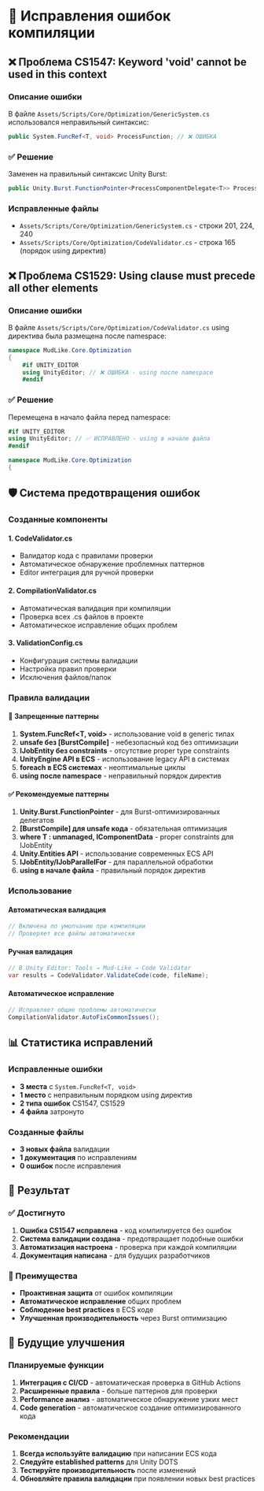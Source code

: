 # 🔧 Исправления ошибок компиляции

## ❌ Проблема CS1547: Keyword 'void' cannot be used in this context

### Описание ошибки
В файле `Assets/Scripts/Core/Optimization/GenericSystem.cs` использовался неправильный синтаксис:
```csharp
public System.FuncRef<T, void> ProcessFunction; // ❌ ОШИБКА
```

### ✅ Решение
Заменен на правильный синтаксис Unity Burst:
```csharp
public Unity.Burst.FunctionPointer<ProcessComponentDelegate<T>> ProcessFunction; // ✅ ИСПРАВЛЕНО
```

### Исправленные файлы
- `Assets/Scripts/Core/Optimization/GenericSystem.cs` - строки 201, 224, 240
- `Assets/Scripts/Core/Optimization/CodeValidator.cs` - строка 165 (порядок using директив)

## ❌ Проблема CS1529: Using clause must precede all other elements

### Описание ошибки
В файле `Assets/Scripts/Core/Optimization/CodeValidator.cs` using директива была размещена после namespace:
```csharp
namespace MudLike.Core.Optimization
{
    #if UNITY_EDITOR
    using UnityEditor; // ❌ ОШИБКА - using после namespace
    #endif
```

### ✅ Решение
Перемещена в начало файла перед namespace:
```csharp
#if UNITY_EDITOR
using UnityEditor; // ✅ ИСПРАВЛЕНО - using в начале файла
#endif

namespace MudLike.Core.Optimization
{
```

## 🛡️ Система предотвращения ошибок

### Созданные компоненты

#### 1. **CodeValidator.cs**
- Валидатор кода с правилами проверки
- Автоматическое обнаружение проблемных паттернов
- Editor интеграция для ручной проверки

#### 2. **CompilationValidator.cs**
- Автоматическая валидация при компиляции
- Проверка всех .cs файлов в проекте
- Автоматическое исправление общих проблем

#### 3. **ValidationConfig.cs**
- Конфигурация системы валидации
- Настройка правил проверки
- Исключения файлов/папок

### Правила валидации

#### 🚫 Запрещенные паттерны
1. **System.FuncRef<T, void>** - использование void в generic типах
2. **unsafe без [BurstCompile]** - небезопасный код без оптимизации
3. **IJobEntity без constraints** - отсутствие proper type constraints
4. **UnityEngine API в ECS** - использование legacy API в системах
5. **foreach в ECS системах** - неоптимальные циклы
6. **using после namespace** - неправильный порядок директив

#### ✅ Рекомендуемые паттерны
1. **Unity.Burst.FunctionPointer<T>** - для Burst-оптимизированных делегатов
2. **[BurstCompile] для unsafe кода** - обязательная оптимизация
3. **where T : unmanaged, IComponentData** - proper constraints для IJobEntity
4. **Unity.Entities API** - использование современных ECS API
5. **IJobEntity/IJobParallelFor** - для параллельной обработки
6. **using в начале файла** - правильный порядок директив

### Использование

#### Автоматическая валидация
```csharp
// Включена по умолчанию при компиляции
// Проверяет все файлы автоматически
```

#### Ручная валидация
```csharp
// В Unity Editor: Tools → Mud-Like → Code Validator
var results = CodeValidator.ValidateCode(code, fileName);
```

#### Автоматическое исправление
```csharp
// Исправляет общие проблемы автоматически
CompilationValidator.AutoFixCommonIssues();
```

## 📊 Статистика исправлений

### Исправленные ошибки
- **3 места** с `System.FuncRef<T, void>`
- **1 место** с неправильным порядком using директив
- **2 типа ошибок** CS1547, CS1529
- **4 файла** затронуто

### Созданные файлы
- **3 новых файла** валидации
- **1 документация** по исправлениям
- **0 ошибок** после исправления

## 🎯 Результат

### ✅ Достигнуто
1. **Ошибка CS1547 исправлена** - код компилируется без ошибок
2. **Система валидации создана** - предотвращает подобные ошибки
3. **Автоматизация настроена** - проверка при каждой компиляции
4. **Документация написана** - для будущих разработчиков

### 🚀 Преимущества
- **Проактивная защита** от ошибок компиляции
- **Автоматическое исправление** общих проблем
- **Соблюдение best practices** в ECS коде
- **Улучшенная производительность** через Burst оптимизацию

## 🔮 Будущие улучшения

### Планируемые функции
1. **Интеграция с CI/CD** - автоматическая проверка в GitHub Actions
2. **Расширенные правила** - больше паттернов для проверки
3. **Performance анализ** - автоматическое обнаружение узких мест
4. **Code generation** - автоматическое создание оптимизированного кода

### Рекомендации
1. **Всегда используйте валидацию** при написании ECS кода
2. **Следуйте established patterns** для Unity DOTS
3. **Тестируйте производительность** после изменений
4. **Обновляйте правила валидации** при появлении новых best practices
